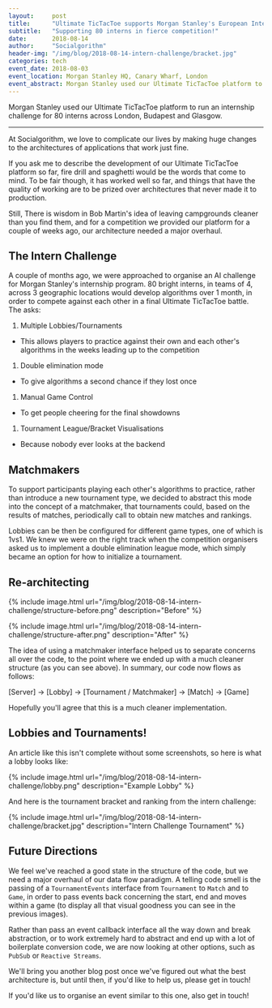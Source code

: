 ```yaml
---
layout:     post
title:      "Ultimate TicTacToe supports Morgan Stanley's European Intern Challenge"
subtitle:   "Supporting 80 interns in fierce competition!"
date:       2018-08-14
author:     "Socialgorithm"
header-img: "/img/blog/2018-08-14-intern-challenge/bracket.jpg"
categories: tech
event_date: 2018-08-03
event_location: Morgan Stanley HQ, Canary Wharf, London
event_abstract: Morgan Stanley used our Ultimate TicTacToe platform to run an internship challenge for 80 interns across London, Budapest and Glasgow.
---
```


Morgan Stanley used our Ultimate TicTacToe platform to run an internship challenge for 80 interns across London, Budapest and Glasgow.

--------------

At Socialgorithm, we love to complicate our lives by making huge changes to the architectures of applications that work just fine.

If you ask me to describe the development of our Ultimate TicTacToe platform so far, fire drill and spaghetti would be the words that come to mind. To be fair though, it has worked well so far, and things that have the quality of working are to be prized over architectures that never made it to production.

Still, There is wisdom in Bob Martin's idea of leaving campgrounds cleaner than you find them, and for a competition we provided our platform for a couple of weeks ago, our architecture needed a major overhaul.

## The Intern Challenge

A couple of months ago, we were approached to organise an AI challenge for Morgan Stanley's internship program. 80 bright interns, in teams of 4, across 3 geographic locations would develop algorithms over 1 month, in order to compete against each other in a final Ultimate TicTacToe battle. The asks:

1. Multiple Lobbies/Tournaments
  - This allows players to practice against their own and each other's algorithms in the weeks leading up to the competition
1. Double elimination mode
  - To give algorithms a second chance if they lost once
1. Manual Game Control
  - To get people cheering for the final showdowns
1. Tournament League/Bracket Visualisations
  - Because nobody ever looks at the backend

## Matchmakers

To support participants playing each other's algorithms to practice, rather than introduce a new tournament type, we decided to abstract this mode into the concept of a matchmaker, that tournaments could, based on the results of matches, periodically call to obtain new matches and rankings.

Lobbies can be then be configured for different game types, one of which is 1vs1. We knew we were on the right track when the competition organisers asked us to implement a double elimination league mode, which simply became an option for how to initialize a tournament.

## Re-architecting

{% include image.html url="/img/blog/2018-08-14-intern-challenge/structure-before.png" description="Before" %}

{% include image.html url="/img/blog/2018-08-14-intern-challenge/structure-after.png" description="After" %}

The idea of using a matchmaker interface helped us to separate concerns all over the code, to the point where we ended up with a much cleaner structure (as you can see above). In summary, our code now flows as follows:

[Server] -> [Lobby] -> [Tournament / Matchmaker] -> [Match] -> [Game]

Hopefully you'll agree that this is a much cleaner implementation.

## Lobbies and Tournaments!

An article like this isn't complete without some screenshots, so here is what a lobby looks like:

{% include image.html url="/img/blog/2018-08-14-intern-challenge/lobby.png" description="Example Lobby" %}

And here is the tournament bracket and ranking from the intern challenge:

{% include image.html url="/img/blog/2018-08-14-intern-challenge/bracket.jpg" description="Intern Challenge Tournament" %}

## Future Directions

We feel we've reached a good state in the structure of the code, but we need a major overhaul of our data flow paradigm. A telling code smell is the passing of a `TournamentEvents` interface from `Tournament` to `Match` and to `Game`, in order to pass events back concerning the start, end and moves within a game (to display all that visual goodness you can see in the previous images).

Rather than pass an event callback interface all the way down and break abstraction, or to work extremely hard to abstract and end up with a lot of boilerplate conversion code, we are now looking at other options, such as `PubSub` or `Reactive Streams`.

We'll bring you another blog post once we've figured out what the best architecture is, but until then, if you'd like to help us, please get in touch!

If you'd like us to organise an event similar to this one, also get in touch!
